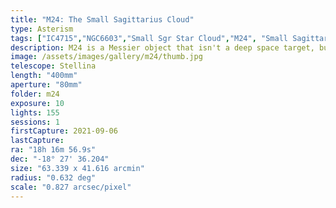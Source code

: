 ```yaml
---
title: "M24: The Small Sagittarius Cloud"
type: Asterism
tags: ["IC4715","NGC6603","Small Sgr Star Cloud","M24", "Small Sagittarius Cloud"]
description: M24 is a Messier object that isn't a deep space target, but instead describes a region of the sky so dense with stars it forms a cloud named the Small Sagittarius Cloud.
image: /assets/images/gallery/m24/thumb.jpg
telescope: Stellina
length: "400mm"
aperture: "80mm"
folder: m24
exposure: 10   
lights: 155
sessions: 1
firstCapture: 2021-09-06 
lastCapture:
ra: "18h 16m 56.9s"
dec: "-18° 27' 36.204"
size: "63.339 x 41.616 arcmin"
radius: "0.632 deg"
scale: "0.827 arcsec/pixel"
---
```

